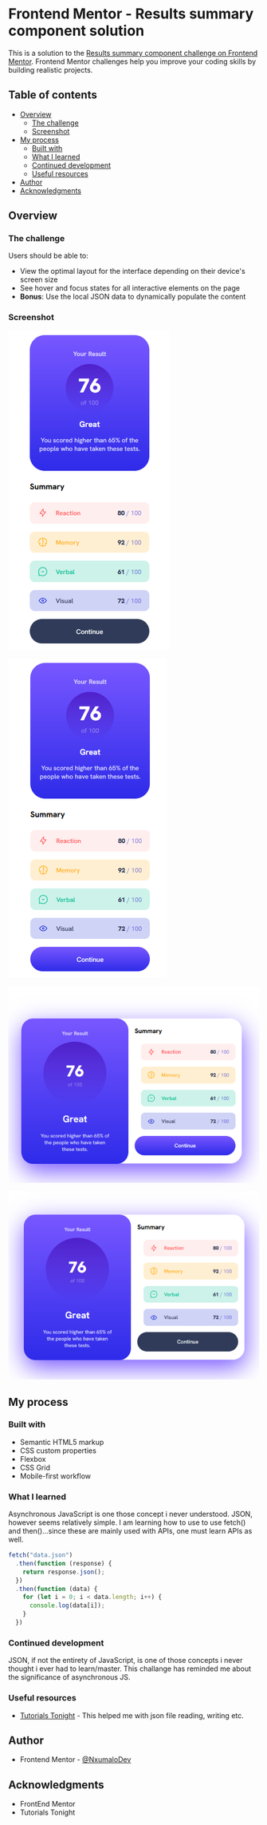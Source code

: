 # Frontend Mentor - Results summary component solution

This is a solution to the [Results summary component challenge on Frontend Mentor](https://www.frontendmentor.io/challenges/results-summary-component-CE_K6s0maV). Frontend Mentor challenges help you improve your coding skills by building realistic projects. 

## Table of contents

- [Overview](#overview)
  - [The challenge](#the-challenge)
  - [Screenshot](#screenshot)
- [My process](#my-process)
  - [Built with](#built-with)
  - [What I learned](#what-i-learned)
  - [Continued development](#continued-development)
  - [Useful resources](#useful-resources)
- [Author](#author)
- [Acknowledgments](#acknowledgments)

## Overview

### The challenge

Users should be able to:

- View the optimal layout for the interface depending on their device's screen size
- See hover and focus states for all interactive elements on the page
- **Bonus**: Use the local JSON data to dynamically populate the content

### Screenshot

![Screenshot](<assets/images/Screenshot 2023-08-13 201845.png>)

![Screenshot](<assets/images/Screenshot 2023-08-13 201917.png>)

![Screenshot](<assets/images/Screenshot 2023-08-13 201956.png>)

![Screenshot](<assets/images/Screenshot 2023-08-13 202009.png>)

## My process

### Built with

- Semantic HTML5 markup
- CSS custom properties
- Flexbox
- CSS Grid
- Mobile-first workflow

### What I learned

Asynchronous JavaScript is one those concept i never understood.
JSON, however seems relatively simple. I am learning how to use to use fetch() and then()...since these are mainly used with APIs, one must learn APIs as well.

```js
fetch("data.json")
  .then(function (response) {
    return response.json();
  })
  .then(function (data) {
    for (let i = 0; i < data.length; i++) {
      console.log(data[i]);
    }
  })
```

### Continued development

JSON, if not the entirety of JavaScript, is one of those concepts 
i never thought i ever had to learn/master. This challange has reminded me about the significance of asynchronous JS.

### Useful resources

- [Tutorials Tonight](https://www.tutorialstonight.com/read-json-file-in-javascript) - This helped me with json file reading, writing etc.

## Author

- Frontend Mentor - [@NxumaloDev](https://www.frontendmentor.io/profile/NxumaloDev)

## Acknowledgments

- FrontEnd Mentor
- Tutorials Tonight